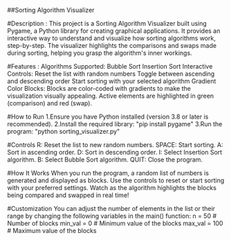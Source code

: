 ##Sorting Algorithm Visualizer

#Description :
This project is a Sorting Algorithm Visualizer built using Pygame, a Python library for creating graphical applications. It provides an interactive way to understand and visualize how sorting algorithms work, step-by-step. The visualizer highlights the comparisons and swaps made during sorting, helping you grasp the algorithm's inner workings.

#Features :
Algorithms Supported:
Bubble Sort
Insertion Sort
Interactive Controls:
Reset the list with random numbers
Toggle between ascending and descending order
Start sorting with your selected algorithm
Gradient Color Blocks:
Blocks are color-coded with gradients to make the visualization visually appealing.
Active elements are highlighted in green (comparison) and red (swap).

#How to Run
1.Ensure you have Python installed (version 3.8 or later is recommended).
2.Install the required library:
  "pip install pygame"
3.Run the program:
  "python sorting_visualizer.py"

#Controls
R: Reset the list to new random numbers.
SPACE: Start sorting.
A: Sort in ascending order.
D: Sort in descending order.
I: Select Insertion Sort algorithm.
B: Select Bubble Sort algorithm.
QUIT: Close the program.

#How It Works
When you run the program, a random list of numbers is generated and displayed as blocks.
Use the controls to reset or start sorting with your preferred settings.
Watch as the algorithm highlights the blocks being compared and swapped in real time!

#Customization
You can adjust the number of elements in the list or their range by changing the following variables in the main() function:
n = 50  # Number of blocks
min_val = 0  # Minimum value of the blocks
max_val = 100  # Maximum value of the blocks

